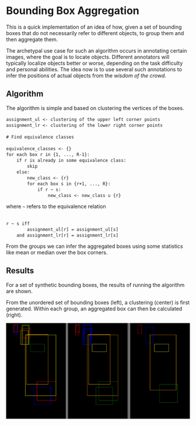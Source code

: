 # Bounding Box Aggregation

This is a quick implementation of an idea of how, given a set of bounding boxes that do not necessarily refer to different objects, to group them and then aggregate them.

The archetypal use case for such an algorithm occurs in annotating certain images, where the goal is to locate objects. Different annotators will typically localize objects better or worse, depending on the task difficulty and personal abilities. The idea now is to use several such annotations to infer the positions of actual objects from the _wisdom of the crowd_.

## Algorithm

The algorithm is simple and based on clustering the vertices of the boxes.

```
assignment_ul <- clustering of the upper left corner points
assignment_lr <- clustering of the lower right corner points

# Find equivalence classes

equivalence_classes <- {}
for each box r in {1, ..., R-1}:
    if r is already in some equivalence class:
        skip
    else:
        new_class <- {r}
        for each box s in {r+1, ..., R}:
            if r ~ s:
                new_class <- new_class ∪ {r}
```

where `~` refers to the equivalence relation
```

r ~ s iff
        assignment_ul[r] = assignment_ul[s] 
    and assignment_lr[r] = assignment_lr[s]

```

From the groups we can infer the aggregated boxes using some statistics like mean or median over the box corners.

## Results

For a set of synthetic bounding boxes, the results of running the algorithm are shown.

From the unordered set of bounding boxes (left), a clustering (center) is first generated. Within each group, an aggregated box can then be calculated (right).

![bounding boxes](Images/bboxes.png "Bounding Boxes from Crowd")
